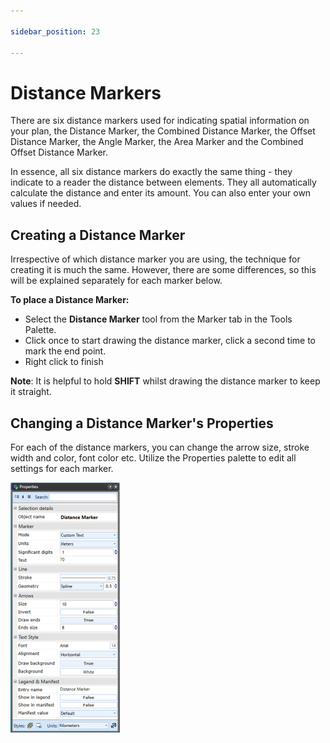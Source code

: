 ```yaml
---

sidebar_position: 23

---
```

# Distance Markers 

There are six distance markers used for indicating spatial information on your plan, the Distance Marker, the Combined Distance Marker, the Offset Distance Marker, the Angle Marker, the Area Marker and the Combined Offset Distance Marker.

In essence, all six distance markers do exactly the same thing - they indicate to a reader the distance between elements. They all automatically calculate the distance and enter its amount. You can also enter your own values if needed.

## Creating a Distance Marker

Irrespective of which distance marker you are using, the technique for creating it is much the same. However, there are some differences, so this will be explained separately for each marker below.

**To place a Distance Marker:**

 - Select the **Distance Marker** tool from the Marker tab in the Tools Palette.
 - Click once to start drawing the distance marker, click a second time to mark the end point.
 - Right click to finish

**Note**: It is helpful to hold **SHIFT** whilst drawing the distance marker to keep it straight.

## Changing a Distance Marker's Properties

For each of the distance markers, you can change the arrow size, stroke width and color, font color etc. Utilize the Properties palette to edit all settings for each marker.

![Distance_Marker_Properties_Palette](./assets/Distance_Marker_Properties_Palette.png)
